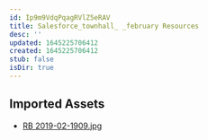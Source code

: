 ```yaml
---
id: Ip9m9VdqPqagRVlZ5eRAV
title: Salesforce_townhall_ _february Resources
desc: ''
updated: 1645225706412
created: 1645225706412
stub: false
isDir: true
---
```

## Imported Assets
- [RB 2019-02-1909.jpg](/assets/rb-2019-02-1909.jpg)
